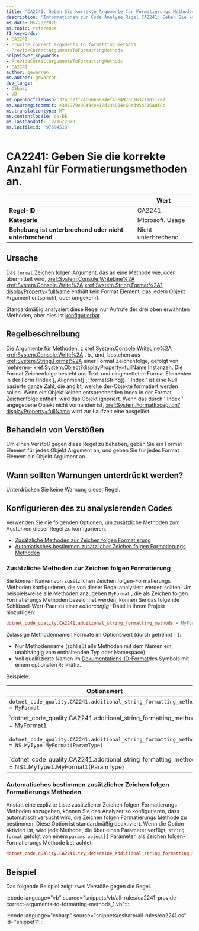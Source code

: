 ```yaml
---
title: 'CA2241: Geben Sie korrekte Argumente für Formatierungs Methoden an (Code Analyse).'
description: 'Informationen zur Code Analyse Regel CA2241: Geben Sie korrekte Argumente für Formatierungs Methoden an.'
ms.date: 05/28/2020
ms.topic: reference
f1_keywords:
- CA2241
- Provide correct arguments to formatting methods
- ProvideCorrectArgumentsToFormattingMethods
helpviewer_keywords:
- ProvideCorrectArgumentsToFormattingMethods
- CA2241
author: gewarren
ms.author: gewarren
dev_langs:
- CSharp
- VB
ms.openlocfilehash: 32acd2ffc4b66660a4ef4de49766163719011787
ms.sourcegitcommit: e301979e3049ce412d19b094c60ed95b316a8f8c
ms.translationtype: MT
ms.contentlocale: de-DE
ms.lasthandoff: 12/16/2020
ms.locfileid: "97594513"
---
```

# <a name="ca2241-provide-correct-arguments-to-formatting-methods"></a>CA2241: Geben Sie die korrekte Anzahl für Formatierungsmethoden an.

| | Wert |
|-|-|
| **Regel-ID** |CA2241|
| **Kategorie** |Microsoft. Usage|
| **Behebung ist unterbrechend oder nicht unterbrechend** |Nicht unterbrechend|

## <a name="cause"></a>Ursache

Das `format` Zeichen folgen Argument, das an eine Methode wie, oder übermittelt wird, <xref:System.Console.WriteLine%2A>  <xref:System.Console.Write%2A>  <xref:System.String.Format%2A?displayProperty=fullName> enthält kein Format Element, das jedem Objekt Argument entspricht, oder umgekehrt.

Standardmäßig analysiert diese Regel nur Aufrufe der drei oben erwähnten Methoden, aber dies ist [konfigurierbar](#configure-code-to-analyze).

## <a name="rule-description"></a>Regelbeschreibung

Die Argumente für Methoden, z <xref:System.Console.WriteLine%2A> <xref:System.Console.Write%2A> . b., und, bestehen aus <xref:System.String.Format%2A> einer Format Zeichenfolge, gefolgt von mehreren- <xref:System.Object?displayProperty=fullName> Instanzen. Die Format Zeichenfolge besteht aus Text-und eingebetteten Format Elementen in der Form {Index [, Alignment] [: formatString]}. ' Index ' ist eine Null basierte ganze Zahl, die angibt, welche der-Objekte formatiert werden sollen. Wenn ein Objekt keinen entsprechenden Index in der Format Zeichenfolge enthält, wird das Objekt ignoriert. Wenn das durch ' Index ' angegebene Objekt nicht vorhanden ist, <xref:System.FormatException?displayProperty=fullName> wird zur Laufzeit eine ausgelöst.

## <a name="how-to-fix-violations"></a>Behandeln von Verstößen

Um einen Verstoß gegen diese Regel zu beheben, geben Sie ein Format Element für jedes Objekt Argument an, und geben Sie für jedes Format Element ein Objekt Argument an.

## <a name="when-to-suppress-warnings"></a>Wann sollten Warnungen unterdrückt werden?

Unterdrücken Sie keine Warnung dieser Regel.

## <a name="configure-code-to-analyze"></a>Konfigurieren des zu analysierenden Codes

Verwenden Sie die folgenden Optionen, um zusätzliche Methoden zum Ausführen dieser Regel zu konfigurieren.

- [Zusätzliche Methoden zur Zeichen folgen Formatierung](#additional-string-formatting-methods)
- [Automatisches bestimmen zusätzlicher Zeichen folgen Formatierungs Methoden](#determine-additional-string-formatting-methods-automatically)

### <a name="additional-string-formatting-methods"></a>Zusätzliche Methoden zur Zeichen folgen Formatierung

Sie können Namen von zusätzlichen Zeichen folgen-Formatierungs Methoden konfigurieren, die von dieser Regel analysiert werden sollten. Um beispielsweise alle Methoden anzugeben `MyFormat` , die als Zeichen folgen Formatierungs Methoden bezeichnet werden, können Sie das folgende Schlüssel-Wert-Paar zu einer *editorconfig* -Datei in Ihrem Projekt hinzufügen:

```ini
dotnet_code_quality.CA2241.additional_string_formatting_methods = MyFormat
```

Zulässige Methodennamen Formate im Optionswert (durch getrennt `|` ):

- Nur Methodenname (schließt alle Methoden mit dem Namen ein, unabhängig vom enthaltenden Typ oder Namespace)
- Voll qualifizierte Namen im [Dokumentations-ID-Format](../../../csharp/programming-guide/xmldoc/processing-the-xml-file.md#id-strings)des Symbols mit einem optionalen `M:` Präfix.

Beispiele:

| Optionswert | Zusammenfassung |
| --- | --- |
|`dotnet_code_quality.CA2241.additional_string_formatting_methods = MyFormat` | Entspricht allen Methoden `MyFormat` mit dem Namen in der Kompilierung.
|`dotnet_code_quality.CA2241.additional_string_formatting_methods = MyFormat1|MyFormat2` | Entspricht allen Methoden `MyFormat1` `MyFormat2` mit dem Namen oder in der Kompilierung.
|`dotnet_code_quality.CA2241.additional_string_formatting_methods = NS.MyType.MyFormat(ParamType)` | Entspricht einer bestimmten Methode `MyFormat` mit der angegebenen voll qualifizierten Signatur.
|`dotnet_code_quality.CA2241.additional_string_formatting_methods = NS1.MyType1.MyFormat1(ParamType)|NS2.MyType2.MyFormat2(ParamType)` | Entspricht bestimmten Methoden `MyFormat1` und `MyFormat2` mit der entsprechenden voll qualifizierten Signatur.

### <a name="determine-additional-string-formatting-methods-automatically"></a>Automatisches bestimmen zusätzlicher Zeichen folgen Formatierungs Methoden

Anstatt eine explizite Liste zusätzlicher Zeichen folgen-Formatierungs Methoden anzugeben, können Sie den Analyzer so konfigurieren, dass automatisch versucht wird, die Zeichen folgen Formatierungs Methode zu bestimmen. Diese Option ist standardmäßig deaktiviert. Wenn die Option aktiviert ist, wird jede Methode, die über einen Parameter verfügt, `string format` gefolgt von einem `params object[]` Parameter, als Zeichen folgen-Formatierungs Methode betrachtet:

```ini
dotnet_code_quality.CA2241.try_determine_additional_string_formatting_methods_automatically = true
```

## <a name="example"></a>Beispiel

Das folgende Beispiel zeigt zwei Verstöße gegen die Regel.

:::code language="vb" source="snippets/vb/all-rules/ca2241-provide-correct-arguments-to-formatting-methods_1.vb":::

:::code language="csharp" source="snippets/csharp/all-rules/ca2241.cs" id="snippet1":::
